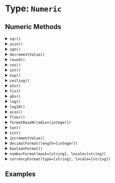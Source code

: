 [comment]: # (Note: This documentation is generated dynamically in the build process.  To modify the contents, change the javadoc on the type class, itself)

# Type: `Numeric`



## Numeric Methods

<details>
<summary><code>sqr()</code></summary>

Returns the square root of a number
</details>
<details>
<summary><code>asin()</code></summary>

Returns the arcsine (inverse sine) of a number
</details>
<details>
<summary><code>sgn()</code></summary>

Determine the sign of a number
</details>
<details>
<summary><code>decrementValue()</code></summary>

Decrement the integer part of a number
</details>
<details>
<summary><code>round()</code></summary>

Rounds a number to the closest integer.
</details>
<details>
<summary><code>cos()</code></summary>

Returns the cosine of an angle entered in radians
</details>
<details>
<summary><code>int()</code></summary>

Returns the closest integer that is smaller than the number
</details>
<details>
<summary><code>exp()</code></summary>

Calculates the exponent whose base is e that represents a number.
</details>
<details>
<summary><code>ceiling()</code></summary>

Determines the closest integer that is greater than a specified floating point number.
</details>
<details>
<summary><code>atn()</code></summary>

Returns the arc tangent (inverse tangent) of a number
</details>
<details>
<summary><code>fix()</code></summary>

Converts a real number to an integer
</details>
<details>
<summary><code>abs()</code></summary>

Returns the absolute value of a number
</details>
<details>
<summary><code>log()</code></summary>

Returns the natural logarithm of a number.
</details>
<details>
<summary><code>log10()</code></summary>

Returns the logarithm of a number to base 10.
</details>
<details>
<summary><code>acos()</code></summary>

Returns the arccosine (inverse cosine) of a number
</details>
<details>
<summary><code>floor()</code></summary>

Returns the absolute value of a number
</details>
<details>
<summary><code>formatBaseN(radix=[integer])</code></summary>

Converts a number to a string representation in the specified base.

 Arguments:

| Argument | Type | Required | Default |
|----------|------|----------|---------|
| `radix` | `integer` | `true` | `null` |

</details>
<details>
<summary><code>tan()</code></summary>

Returns the tangent of an angle that is entered in radians.
</details>
<details>
<summary><code>sin()</code></summary>

Returns the sine of a number
</details>
<details>
<summary><code>incrementValue()</code></summary>

Increment the integer part of a number
</details>
<details>
<summary><code>decimalFormat(length=[integer])</code></summary>

Converts a number to a decimal-formatted string.

 Arguments:

| Argument | Type | Required | Default |
|----------|------|----------|---------|
| `length` | `integer` | `false` | `2` |

</details>
<details>
<summary><code>booleanFormat()</code></summary>

Returns the value formatted as a boolean string
</details>
<details>
<summary><code>numberFormat(mask=[string], locale=[string])</code></summary>

Formats a number with an optional format mask

 Arguments:

| Argument | Type | Required | Default |
|----------|------|----------|---------|
| `mask` | `string` | `false` | `null` |
| `locale` | `string` | `false` | `null` |

</details>
<details>
<summary><code>currencyFormat(type=[string], locale=[string])</code></summary>

null

 Arguments:

| Argument | Type | Required | Default |
|----------|------|----------|---------|
| `type` | `string` | `false` | `null` |
| `locale` | `string` | `false` | `null` |

</details>


## Examples
